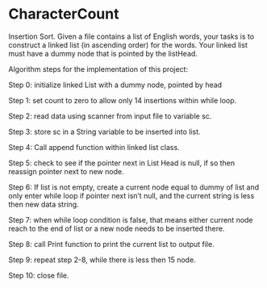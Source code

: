 # CharacterCount

Insertion Sort. Given a file contains a list of English words, your tasks is to construct a linked list (in
ascending order) for the words. Your linked list must have a dummy node that is pointed by the listHead.



Algorithm steps for the implementation of this project:

Step 0: initialize linked List with a dummy node, pointed by head

Step 1: set count to zero to allow only 14 insertions within while loop.

Step 2: read data using scanner from input file to variable sc.

Step 3: store sc in a String variable to be inserted into list.

Step 4: Call append function within linked list class.

Step 5: check to see if the pointer next in List Head is null, if so then reassign pointer next to new node.

Step 6: If list is not empty, create a current node equal to dummy of list and only enter while loop if pointer next isn’t null, and the current string is less then new data string.

Step 7: when while loop condition is false, that means either current node reach to the end of list or a new node needs to be inserted there.

Step 8: call Print function to print the current list to output file.

Step 9: repeat step 2-8, while there is less then 15 node.

Step 10: close file.
